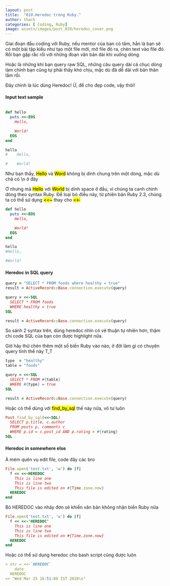 ```yaml
---
layout: post
title:  "010.Heredoc trong Ruby."
author: thach
categories: [ Coding, Ruby]
image: assets/images/post_010/heredoc_cover.png
---
```

Giai đoạn đầu coding với Ruby, nếu mentor của bạn có tâm, hẳn là bạn sẽ có một bài tập kiểu như tạo một file mới, mở file đó ra, chèn text vào file đó. Rồi bạn gặp rắc rối với những đoạn văn bản dài khi xuống dòng.

Hoặc là những khi bạn query raw SQL, những câu query dài cả chục dòng làm chính bạn cũng tự phải thấy khó chịu, mặc dù đã dễ dãi với bản thân lắm rồi.

Đây chính là lúc dùng Heredoc! Ừ, để cho đẹp code, vậy thôi!

#### Input text sample
```Ruby

def hello
  puts <<-EOS
    Hello,

    World!
  EOS
end

hello
#    Hello,

#    World!
```

Như bạn thấy, <mark>Hello</mark> và <mark>Word</mark> không bị dính chung trên một dòng, mặc dù chả có \n ở đây

Ơ nhưng mà <mark>Hello</mark> với <mark>World</mark> bị dính space ở đầu, vì chúng ta canh chỉnh dòng theo syntax Ruby. Để loại bỏ điều này, từ phiên bản Ruby 2.3, chúng ta có thể sử dụng <mark><<~</mark> thay cho <mark><<-</mark>

```Ruby
def hello
  puts <<~EOS
    Hello,

    World!
  EOS
end

hello
#Hello,

#World!
```

#### Heredoc in SQL query
```Ruby
query = "SELECT * FROM foods where healthy = true"
result = ActiveRecord::Base.connection.execute(query)

query = <<-SQL
  SELECT * FROM foods
  WHERE healthy = true
SQL

result = ActiveRecord::Base.connection.execute(query)
```
So sánh 2 syntax trên, dùng heredoc nhìn có vẻ thuận tự nhiên hơn, thậm chí code SQL của bạn còn được highlight nữa.

Giờ hãy thử chèn thêm một số biến Ruby vào nào, ở đời làm gì có chuyện query tĩnh thế này T_T

```Ruby
type  = "healthy"
table = "foods"

query = <<-SQL
  SELECT * FROM #{table}
  WHERE #{type} = true
SQL

result = ActiveRecord::Base.connection.execute(query)
```

Hoặc có thể dùng với <mark>find_by_sql</mark> thế này nữa, vô tư luôn

```Ruby
Post.find_by_sql(<<~SQL)
  SELECT p.title, c.author
  FROM posts p, comments c
  WHERE p.id = c.post_id AND p.rating > #{rating}
SQL
```

#### Heredoc in somewhere else
À mém quên vụ edit file, code đây các bro

```Ruby
File.open('test.txt', 'w') do |f|
  f << <<-HEREDOC
    This is line one
    This is line two
    This file is edited on #{Time.zone.now}
  HEREDOC
end
```
Bỏ HEREDOC vào nháy đơn sẽ khiến văn bản không nhận biến Ruby nữa

```Ruby
File.open('test.txt', 'w') do |f|
  f << <<-'HEREDOC'
    This is line one
    This is line two
    This file is edited on #{Time.zone.now}
  HEREDOC
end
```

Hoặc có thể sử dụng heredoc cho bash script cũng được luôn
```md
> str = <<~`HEREDOC`
    date
  HEREDOC
=> "Wed Mar 25 18:51:08 IST 2020\n"
```
